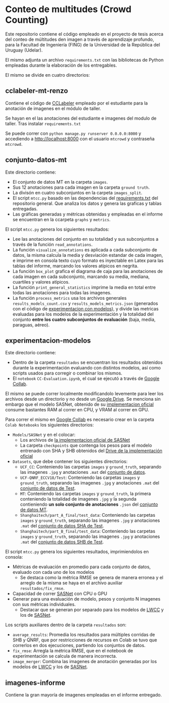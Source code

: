 # Conteo de multitudes (Crowd Counting)

Este repositorio contiene el código empleado en el proyecto de tesis acerca del conteo de múltitudes den imagen a través de aprendizaje profundo, para la Facultad de Ingeniería (FING) de la Universidad de la República del Uruguay (Udelar).

El mismo adjunta un archivo `requirements.txt` con las bibliotecas de Python empleadas durante la elaboración de los entregables.

El mismo se divide en cuatro directorios:

## cclabeler-mt-renzo

Contiene el código de [CCLabeler](https://github.com/Elin24/cclabeler) empleado por el estudiante para la anotación de imagenes en el módulo de taller.

Se hayan en el las anotaciones del estudiante e imagenes del modulo de taller. Tras instalar `requirements.txt`

Se puede correr con `python manage.py runserver 0.0.0.0:8000` y accediendo a [http://localhost:8000](http://localhost:8000) con el usuario `mtcrowd` y contraseña `mtcrowd`.

## conjunto-datos-mt

Este directorio contiene:
- El conjunto de datos MT en la carpeta `images`.
- Sus 12 anotaciones para cada imagen en la carpeta `ground truth`.
- La divisón en cuatro subconjuntos en la carpeta `images_split`.
- El script `mtcc.py` basado en las dependencias del [requirements.txt](https://github.com/renzodgc/fing-crowdcounting/blob/main/requirements.txt) del repositorio general. Que analiza los datos y genera las graficas y tablas entregadas.
- Las gráficas generadas y métricas obtenidas y empleadas en el informe se encuentran en la ccarpeta `graphs` y `metrics`.

El script `mtcc.py` genera los siguientes resultados:
- Lee las anotaciones del conjunto en su totalidad y sus subconjuntos a través de la función `read_annotations`.
- La función `visualize_annotations` es aplicada a cada subconjunto de datos, la misma calcula la media y desviación estandar de cada imagen, e imprime en consola texto cuyo formato es inyectable en Latex para las tablas del informe, marcando los valores atípicos en negrita.
- La función `box_plot` grafica el diagrama de caja para las anotaciones de cada imagen en cada subconjunto, marcando su media, mediana, cuartiles y valores atípicos.
- La función `print_general_statistics` imprime la media en total entre todas las anotaciones para todas las imagenes.
- La función `process_metrics` usa los archivos generales `results_models_count.csv` y `results_models_metrics.json` (generados con el código de [experimentacion con modelos](https://github.com/renzodgc/fing-crowdcounting/tree/main/experimentacion-modelos)), y divide las metricas evaluadas para los modelos de la experimentación y la totalidad del conjunto **entre los cuatro subconjuntos de evaluación** (baja, media, paraguas, aéreo).

## experimentacion-modelos

Este directorio contiene:
- Dentro de la carpeta `resultados` se encuentran los resultados obtenidos durante la experimentación evaluando con distintos modelos, así como scripts usados para corregir o combinar los mismos.
- El `notebook` `CC-Evaluation.ipynb`, el cual se ejecutó a través de [Google Collab](https://colab.research.google.com/).

El mismo se puede correr localmente modificandolo levemente para leer los archivos desde un directorio y no desde un [Google Drive](https://drive.google.com). Se menciona sin embargo que el modelo SASNet, obtenido de su [implementacion oficial](https://github.com/TencentYoutuResearch/CrowdCounting-SASNet) consume bastantes RAM al correr en CPU, y VRAM al correr en GPU.

Para correr el mismo en [Google Collab](https://colab.research.google.com/) es necesario crear en la carpeta `Colab Notebooks` los siguientes directorios:
- `Models/SASNet` y en el colocar:
    - Los archivos de [la implementacion oficial de SASNet](https://github.com/TencentYoutuResearch/CrowdCounting-SASNet)
    - La carpeta `checkpoints` que contenga los pesos para el modelo entrenado con SHA y SHB obtenidos del [Drive de la implementación oficial](https://drive.google.com/drive/folders/1uTkJLQOn-jQg81yNAluBpGpIJ-XaZaGI)
- `Datasets`, que debe contener los siguientes directorios:
    - `UCF_CC`: Conteniendo las carpetas `images` y `ground_truth`, separando las imagenes `.jpg` y anotaciones `.mat` del [conjunto de datos](https://www.crcv.ucf.edu/data/ucf-cc-50/).
    - `UCF-QNRF_ECCV18/Test`: Conteniendo las carpetas `images` y `ground_truth`, separando las imagenes `.jpg` y anotaciones `.mat` del [conjunto de datos de Test](https://www.crcv.ucf.edu/data/ucf-qnrf/).
    - `MT`: Conteniendo las carpetas `images` y `ground_truth`, la primera conteniendo la totalidad de imagenes `.jpg` y la segunda contieniendo **un solo conjunto de anotaciones** `.json` del [conjunto de datos MT](https://github.com/renzodgc/fing-crowdcounting/tree/main/conjunto-datos-mt).
    - `Shanghaitech/part_A_final/test_data`: Conteniendo las carpetas `images` y `ground_truth`, separando las imagenes `.jpg` y anotaciones `.mat` del [conjunto de datos SHA de Test](https://drive.google.com/file/d/1DLgEpNEPp3UqPnEtzW0BSMdS151kRNCs/view?usp=share_link).
    - `Shanghaitech/part_B_final/test_data`: Conteniendo las carpetas `images` y `ground_truth`, separando las imagenes `.jpg` y anotaciones `.mat` del [conjunto de datos SHB de Test](https://drive.google.com/file/d/1DLgEpNEPp3UqPnEtzW0BSMdS151kRNCs/view?usp=share_link).

El script `mtcc.py` genera los siguientes resultados, imprimiendolos en consola:
- Métricas de evaluación en promedio para cada conjunto de datos, evaluado con cada uno de los modelos
    - Se destaca como la métrica RMSE se genera de manera erronea y el arreglo de la misma se haya en el archivo auxiliar `resultados/fix_rmse`.
- Capacidad de correr [SASNet](https://github.com/TencentYoutuResearch/CrowdCounting-SASNet) con CPU o GPU
- Generar para una evaluación de modelo, pesos y conjunto N imagenes con sus métricas individuales.
    - Destacar que se generan por separado para los modelos de [LWCC](https://github.com/tersekmatija/lwcc) y los de [SASNet](https://github.com/TencentYoutuResearch/CrowdCounting-SASNet).

Los scripts auxiliares dentro de la carpeta `resultados` son:
- `average_results`: Promedia los resultados para múltiples corridas de SHB y QNRF, que por restricciones de recursos en Colab se tuvo que correrlos en dos ejecuciones, partiendo los conjuntos de datos.
- `fix_rmse`: Arregla la métrica RMSE, que en el notebook de experimentación se calcula de manera incorrecta.
- `image_merger`: Combina las imagenes de anotación generadas por los modelos de [LWCC](https://github.com/tersekmatija/lwcc) y los de [SASNet](https://github.com/TencentYoutuResearch/CrowdCounting-SASNet).

## imagenes-informe

Contiene la gran mayoría de imagenes empleadas en el informe entregado.

